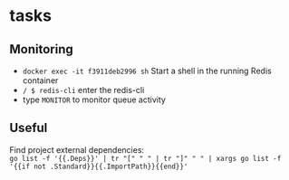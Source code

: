 # tasks

## Monitoring

- `docker exec -it f3911deb2996 sh` Start a shell in the running Redis container
- `/ $ redis-cli` enter the redis-cli
- type `MONITOR` to monitor queue activity

## Useful

Find project external dependencies:   
`go list -f '{{.Deps}}' | tr "[" " " | tr "]" " " | xargs go list -f '{{if not .Standard}}{{.ImportPath}}{{end}}'`
